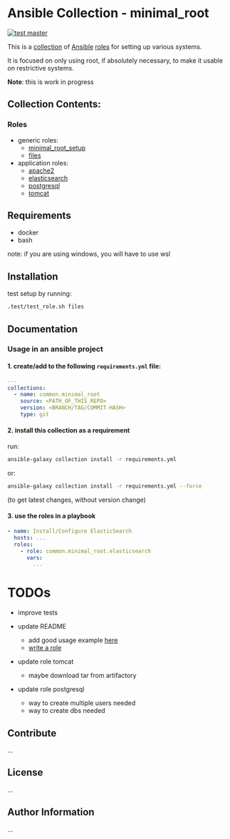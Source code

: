 # Ansible Collection - minimal_root
[![test master](https://github.com/MM0N0/ansible_minimal_root/actions/workflows/test_master.yml/badge.svg)](https://github.com/MM0N0/ansible_minimal_root/actions/workflows/test_master.yml)

This is a [collection](https://docs.ansible.com/ansible/devel/collections_guide/index.html)
of [Ansible](https://www.ansible.com) [roles](https://docs.ansible.com/ansible/latest/playbook_guide/playbooks_reuse_roles.html)
for setting up various systems.

It is focused on only using root, if absolutely necessary,
to make it usable on restrictive systems. 

**Note**: this is work in progress

## Collection Contents:

### Roles
- generic roles:
  - [minimal_root_setup](roles/minimal_root_setup/README.md)
  - [files](roles/files/README.md)
- application roles:
  - [apache2](roles/apache2/README.md)
  - [elasticsearch](roles/elasticsearch/README.md)
  - [postgresql](roles/postgresql/README.md)
  - [tomcat](roles/tomcat/README.md)

## Requirements
- docker
- bash

note: if you are using windows, you will have to use wsl

## Installation
test setup by running:

```bash
.test/test_role.sh files
```

## Documentation

### Usage in an ansible project

#### 1. create/add to the following `requirements.yml` file:
```yml
---
collections:
  - name: common.minimal_root
    source: <PATH_OF_THIS_REPO>
    version: <BRANCH/TAG/COMMIT-HASH>
    type: git
```

#### 2. install this collection as a requirement
run:

```bash
ansible-galaxy collection install -r requirements.yml
```

or:

```bash
ansible-galaxy collection install -r requirements.yml --force
```
(to get latest changes, without version change)

#### 3. use the roles in a playbook
```yml
- name: Install/Configure ElasticSearch
  hosts: ...
  roles:
    - role: common.minimal_root.elasticsearch
      vars:
        ...
```

# TODOs

- improve tests

- update README
  - add good usage example [here](#3-use-the-roles-in-a-playbook)
  - [write a role](docs/how_to/write_a_role.md)
- update role tomcat
  - maybe download tar from artifactory
- update role postgresql
  - way to create multiple users needed
  - way to create dbs needed

## Contribute
...

## License
...

## Author Information
...
